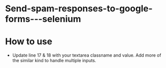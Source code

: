 # Send-spam-responses-to-google-forms---selenium
# How to use

- Update line 17 & 18 with your textarea classname and value. Add more of the similar kind to handle multiple inputs.
